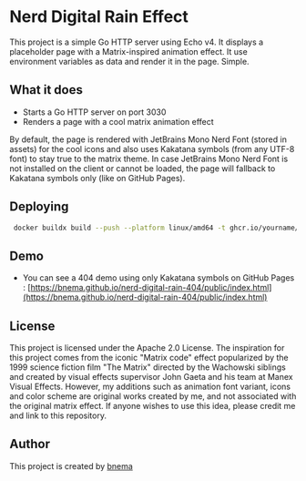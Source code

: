 # Nerd Digital Rain Effect

This project is a simple Go HTTP server using Echo v4. It displays a placeholder page with a Matrix-inspired animation effect. It use environment variables as data and render it in the page. Simple.

## What it does

- Starts a Go HTTP server on port 3030
- Renders a page with a cool matrix animation effect

By default, the page is rendered with JetBrains Mono Nerd Font (stored in assets) for the cool icons and also uses Kakatana symbols (from any UTF-8 font) to stay true to the matrix theme. 
In case JetBrains Mono Nerd Font is not installed on the client or cannot be loaded, the page will fallback to Kakatana symbols only (like on GitHub Pages).
## Deploying

```bash
 docker buildx build --push --platform linux/amd64 -t ghcr.io/yourname/yourrepo .
```
## Demo

- You can see a 404 demo using only Kakatana symbols on GitHub Pages : [https://bnema.github.io/nerd-digital-rain-404/public/index.html](https://bnema.github.io/nerd-digital-rain-404/public/index.html)

## License

This project is licensed under the Apache 2.0 License. The inspiration for this project comes from the iconic "Matrix code" effect popularized by the 1999 science fiction film "The Matrix" directed by the Wachowski siblings and created by visual effects supervisor John Gaeta and his team at Manex Visual Effects. However, my additions such as animation font variant, icons and color scheme are original works created by me, and not associated with the original matrix effect. If anyone wishes to use this idea, please credit me and link to this repository.

## Author

This project is created by [bnema](https://github.com/bnema)
